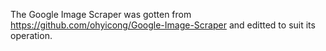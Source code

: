 The Google Image Scraper was gotten from https://github.com/ohyicong/Google-Image-Scraper and editted to suit its operation.

